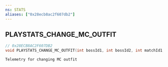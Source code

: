 ```yaml
---
ns: STATS
aliases: ["0x28ecb8ac2f607db2"]
---
```

## PLAYSTATS_CHANGE_MC_OUTFIT

```c
// 0x28ECB8AC2F607DB2
void PLAYSTATS_CHANGE_MC_OUTFIT(int bossId1, int bossId2, int matchId1, int matchId2, int outfit);
```

```
Telemetry for changing MC outfit
```
